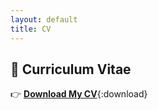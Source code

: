 ```yaml
---
layout: default
title: CV
---
```


## 📄 Curriculum Vitae

👉 [**Download My CV**](/Yu_s_Resume.pdf){:download}
